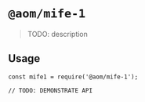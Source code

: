 # `@aom/mife-1`

> TODO: description

## Usage

```
const mife1 = require('@aom/mife-1');

// TODO: DEMONSTRATE API
```
